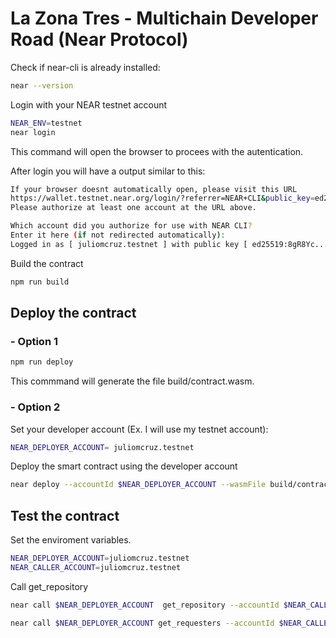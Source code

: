 # La Zona Tres - Multichain Developer Road (Near Protocol)

Check if near-cli is already installed:

```bash
near --version
```

Login with your NEAR testnet account

```bash
NEAR_ENV=testnet
near login
```

This command will open the browser to procees with the autentication.

After login you will have a output similar to this:

```bash
If your browser doesnt automatically open, please visit this URL
https://wallet.testnet.near.org/login/?referrer=NEAR+CLI&public_key=ed25519%3A8gR8Ycjtc3LiL3KPebe9AzaLaC2LK84RxZcuEUUadeYA&success_url=https%3A%2F%2F5000-juliomcruz-lazonatresmu-05gbpt3iyrk.ws-us84.gitpod.io
Please authorize at least one account at the URL above.

Which account did you authorize for use with NEAR CLI?
Enter it here (if not redirected automatically):
Logged in as [ juliomcruz.testnet ] with public key [ ed25519:8gR8Yc... ] successfully
```


Build the contract
```bash
npm run build
```

## Deploy the contract

### - Option 1

```bash
npm run deploy
```
 This commmand will generate the file build/contract.wasm.

### - Option 2

Set your developer account (Ex. I will use my testnet account):

```bash
NEAR_DEPLOYER_ACCOUNT= juliomcruz.testnet
```

Deploy the smart contract using the developer account

```bash
near deploy --accountId $NEAR_DEPLOYER_ACCOUNT --wasmFile build/contract.wasm
```

## Test the contract

Set the enviroment variables.

```bash
NEAR_DEPLOYER_ACCOUNT=juliomcruz.testnet
NEAR_CALLER_ACCOUNT=juliomcruz.testnet
```

Call get_repository

```bash
near call $NEAR_DEPLOYER_ACCOUNT  get_repository --accountId $NEAR_CALLER_ACCOUNT --amount 1
```

```bash
near call $NEAR_DEPLOYER_ACCOUNT get_requesters --accountId $NEAR_CALLER_ACCOUNT 
```


